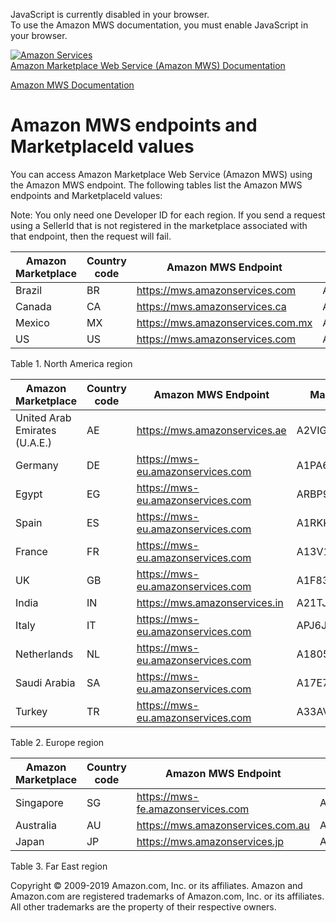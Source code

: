 <div id="MWSDX_noscript">

JavaScript is currently disabled in your browser.  
To use the Amazon MWS documentation, you must enable JavaScript in your
browser.

</div>

<div id="MWSDX_divtop">

[![Amazon
Services](https://images-na.ssl-images-amazon.com/images/G/08/mwsportal/fr_FR/amazonservices.gif
"Amazon Services")](http://services.amazon.fr)  
<span id="MWSDX_titlebar">[Amazon Marketplace Web Service (Amazon MWS)
Documentation](https://developer.amazonservices.fr/gp/mws/docs.html)</span>

</div>

<div id="MWSDX_divbottom">

<div id="MWSDX_divleft">

<div id="MWSDX_toc">

</div>

</div>

<div id="MWSDX_divright">

<div id="MWSDX_content">

<span id="MWSDX_breadcrumbs">[Amazon MWS
Documentation](https://developer.amazonservices.fr/gp/mws/docs.html)</span>

<div id="DG_Endpoints" class="nested0">

# <span class="ph">Amazon MWS</span> endpoints and MarketplaceId values

<div class="body">

<div class="section">

You can access <span class="ph">Amazon Marketplace Web Service (Amazon
MWS)</span> using the <span class="ph">Amazon MWS</span> endpoint. The
following tables list the <span class="ph">Amazon MWS</span> endpoints
and <span class="keyword parmname">MarketplaceId</span> values:

<div class="note note">

<span class="notetitle">Note:</span> You only need one Developer ID for
each region. If you send a request using a
<span class="keyword parmname">SellerId</span> that is not registered in
the marketplace associated with that endpoint, then the request will
fail.

</div>

<div class="tablenoborder">

| Amazon Marketplace | Country code | <span class="ph">Amazon MWS</span> Endpoint                                             | MarketplaceId                                                        |
| ------------------ | ------------ | --------------------------------------------------------------------------------------- | -------------------------------------------------------------------- |
| Brazil             | BR           | <span id="DG_Endpoints__d2002e1165" class="ph">https://mws.amazonservices.com</span>    | <span id="DG_Endpoints__d2002e1169" class="ph">A2Q3Y263D00KWC</span> |
| Canada             | CA           | <span id="DG_Endpoints__d2002e1182" class="ph">https://mws.amazonservices.ca</span>     | <span id="DG_Endpoints__d2002e1186" class="ph">A2EUQ1WTGCTBG2</span> |
| Mexico             | MX           | <span id="DG_Endpoints__d2002e1199" class="ph">https://mws.amazonservices.com.mx</span> | <span id="DG_Endpoints__d2002e1203" class="ph">A1AM78C64UM0Y8</span> |
| US                 | US           | <span id="DG_Endpoints__d2002e1216" class="ph">https://mws.amazonservices.com</span>    | <span id="DG_Endpoints__d2002e1220" class="ph">ATVPDKIKX0DER</span>  |

<span class="tablecap">Table 1. North America region</span>

</div>

<div class="tablenoborder">

| Amazon Marketplace            | Country code | <span class="ph">Amazon MWS</span> Endpoint                                             | MarketplaceId                                                        |
| ----------------------------- | ------------ | --------------------------------------------------------------------------------------- | -------------------------------------------------------------------- |
| United Arab Emirates (U.A.E.) | AE           | <span id="DG_Endpoints__d2002e1273" class="ph">https://mws.amazonservices.ae</span>     | <span id="DG_Endpoints__d2002e1277" class="ph">A2VIGQ35RCS4UG</span> |
| Germany                       | DE           | <span id="DG_Endpoints__d2002e1290" class="ph">https://mws-eu.amazonservices.com</span> | <span id="DG_Endpoints__d2002e1294" class="ph">A1PA6795UKMFR9</span> |
| Egypt                         | EG           | <span id="DG_Endpoints__d2002e1307" class="ph">https://mws-eu.amazonservices.com</span> | <span id="DG_Endpoints__d2002e1311" class="ph">ARBP9OOSHTCHU</span>  |
| Spain                         | ES           | <span id="DG_Endpoints__d2002e1324" class="ph">https://mws-eu.amazonservices.com</span> | <span id="DG_Endpoints__d2002e1328" class="ph">A1RKKUPIHCS9HS</span> |
| France                        | FR           | <span id="DG_Endpoints__d2002e1341" class="ph">https://mws-eu.amazonservices.com</span> | <span id="DG_Endpoints__d2002e1345" class="ph">A13V1IB3VIYZZH</span> |
| UK                            | GB           | <span id="DG_Endpoints__d2002e1359" class="ph">https://mws-eu.amazonservices.com</span> | <span id="DG_Endpoints__d2002e1363" class="ph">A1F83G8C2ARO7P</span> |
| India                         | IN           | <span id="DG_Endpoints__d2002e1376" class="ph">https://mws.amazonservices.in</span>     | <span id="DG_Endpoints__d2002e1380" class="ph">A21TJRUUN4KGV</span>  |
| Italy                         | IT           | <span id="DG_Endpoints__d2002e1393" class="ph">https://mws-eu.amazonservices.com</span> | <span id="DG_Endpoints__d2002e1397" class="ph">APJ6JRA9NG5V4</span>  |
| Netherlands                   | NL           | <span id="DG_Endpoints__d2002e1410" class="ph">https://mws-eu.amazonservices.com</span> | <span id="DG_Endpoints__d2002e1414" class="ph">A1805IZSGTT6HS</span> |
| Saudi Arabia                  | SA           | <span id="DG_Endpoints__d2002e1427" class="ph">https://mws-eu.amazonservices.com</span> | <span id="DG_Endpoints__d2002e1431" class="ph">A17E79C6D8DWNP</span> |
| Turkey                        | TR           | <span id="DG_Endpoints__d2002e1444" class="ph">https://mws-eu.amazonservices.com</span> | <span id="DG_Endpoints__d2002e1448" class="ph">A33AVAJ2PDY3EV</span> |

<span class="tablecap">Table 2. Europe region</span>

</div>

<div class="tablenoborder">

| Amazon Marketplace | Country code | <span class="ph">Amazon MWS</span> Endpoint                                             | MarketplaceId                                                        |
| ------------------ | ------------ | --------------------------------------------------------------------------------------- | -------------------------------------------------------------------- |
| Singapore          | SG           | <span id="DG_Endpoints__d2002e1501" class="ph">https://mws-fe.amazonservices.com</span> | <span id="DG_Endpoints__d2002e1505" class="ph">A19VAU5U5O7RUS</span> |
| Australia          | AU           | <span id="DG_Endpoints__d2002e1518" class="ph">https://mws.amazonservices.com.au</span> | <span id="DG_Endpoints__d2002e1522" class="ph">A39IBJ37TRP1C6</span> |
| Japan              | JP           | <span id="DG_Endpoints__d2002e1535" class="ph">https://mws.amazonservices.jp</span>     | <span id="DG_Endpoints__d2002e1539" class="ph">A1VC38T7YXB528</span> |

<span class="tablecap">Table 3. Far East region</span>

</div>

</div>

</div>

</div>

<div id="MWSDX_footer">

Copyright © 2009-2019 Amazon.com, Inc. or its affiliates. Amazon and
Amazon.com are registered trademarks of Amazon.com, Inc. or its
affiliates. All other trademarks are the property of their respective
owners.

</div>

</div>

</div>

<div style="clear: both;">

</div>

</div>
